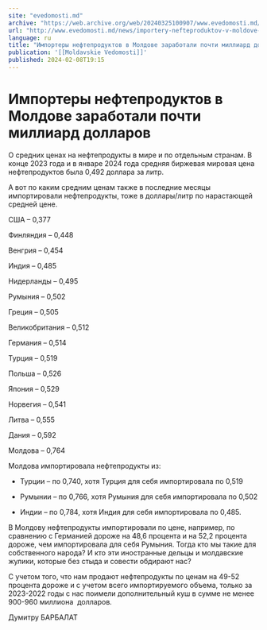 ```yaml
---
site: "evedomosti.md"
archive: "https://web.archive.org/web/20240325100907/www.evedomosti.md/news/importery-nefteproduktov-v-moldove-zarabotali-pochti-milliar"
url: "http://www.evedomosti.md/news/importery-nefteproduktov-v-moldove-zarabotali-pochti-milliar"
language: ru
title: "Импортеры нефтепродуктов в Молдове заработали почти миллиард долларов"
publication: '[[Moldavskie Vedomosti]]'
published: 2024-02-08T19:15
---
```


# Импортеры нефтепродуктов в Молдове заработали почти миллиард долларов

О средних ценах на нефтепродукты в мире и по отдельным странам. В конце 2023 года и в январе 2024 года средняя биржевая мировая цена нефтепродуктов была 0,492 доллара за литр.

А вот по каким средним ценам также в последние месяцы импортировали нефтепродукты, тоже в доллары/литр по нарастающей средней цене.

США – 0,377

Финляндия – 0,448

Венгрия – 0,454

Индия – 0,485

Нидерланды – 0,495

Румыния – 0,502

Греция – 0,505

Великобритания – 0,512

Германия – 0,514

Турция – 0,519

Польша – 0,526

Япония – 0,529

Норвегия – 0,541

Литва – 0,555

Дания – 0,592

Молдова – 0,764

Молдова импортировала нефтепродукты из:

* Турции – по 0,740, хотя Турция для себя импортировала по 0,519

* Румынии – по 0,766, хотя Румыния для себя импортировала по 0,502

* Индии – по 0,784, хотя Индия для себя импортировала по 0,485.

В Молдову нефтепродукты импортировали по цене, например, по сравнению с Германией дороже на 48,6 процента и на 52,2 процента дороже, чем импортировала для себя Румыния. Тогда кто мы такие для собственного народа? И кто эти иностранные дельцы и молдавские жулики, которые без стыда и совести обдирают нас?

С учетом того, что нам продают нефтепродукты по ценам на 49-52 процента дороже и с учетом всего импортируемого объема, только за 2023-2022 годы с нас поимели дополнительный куш в сумме не менее 900-960 миллиона  долларов.

Думитру БАРБАЛАТ